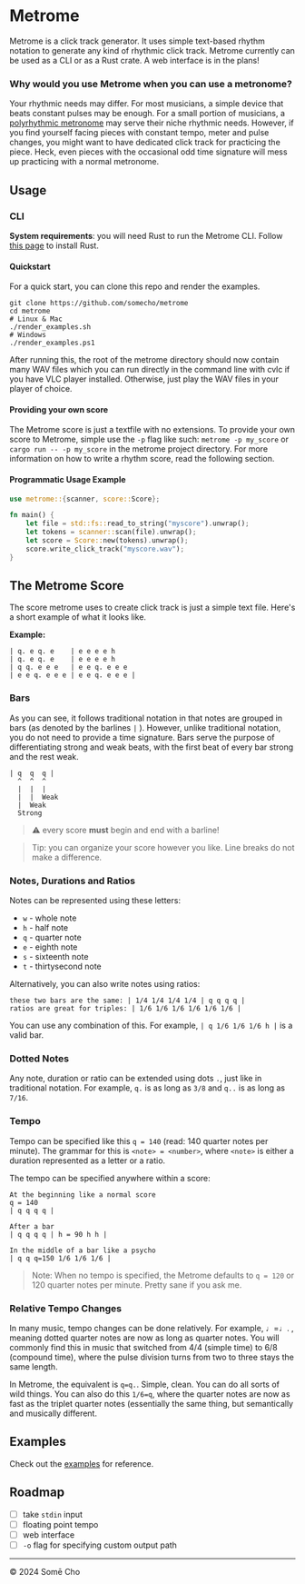 # Metrome

Metrome is a click track generator. It uses simple text-based rhythm notation to
generate any kind of rhythmic click track. Metrome currently can be used as a
CLI or as a Rust crate. A web interface is in the plans!

### Why would you use Metrome when you can use a metronome? 

Your rhythmic needs may differ. For most musicians, a simple device that beats
constant pulses may be enough. For a small portion of musicians, a
[polyrhythmic metronome](https://github.com/somecho/polymetro) may serve their
niche rhythmic needs. However, if you find yourself facing pieces with constant
tempo, meter and pulse changes, you might want to have dedicated click track
for practicing the piece. Heck, even pieces with the occasional odd time
signature will mess up practicing with a normal metronome.

## Usage
### CLI 
**System requirements**: you will need Rust to run the Metrome CLI. Follow [this
page](https://www.rust-lang.org/tools/install) to install Rust.

#### Quickstart
For a quick start, you can clone this repo and render the examples.

```
git clone https://github.com/somecho/metrome
cd metrome
# Linux & Mac
./render_examples.sh
# Windows
./render_examples.ps1
```

After running this, the root of the metrome directory should now contain many
WAV files which you can run directly in the command line with cvlc if you have
VLC player installed. Otherwise, just play the WAV files in your player of
choice.

#### Providing your own score
The Metrome score is just a textfile with no extensions. To provide your own
score to Metrome, simple use the `-p` flag like such: `metrome -p my_score` or
`cargo run -- -p my_score` in the metrome project directory. For more
information on how to write a rhythm score, read the following section.

#### Programmatic Usage Example
```rust
use metrome::{scanner, score::Score};

fn main() {
    let file = std::fs::read_to_string("myscore").unwrap();
    let tokens = scanner::scan(file).unwrap();
    let score = Score::new(tokens).unwrap();
    score.write_click_track("myscore.wav");
}
```

## The Metrome Score

The score metrome uses to create click track is just a simple text file. Here's
a short example of what it looks like.


**Example:**

```
| q. e q. e    | e e e e h 
| q. e q. e    | e e e e h 
| q q. e e e   | e e q. e e e
| e e q. e e e | e e q. e e e | 
```

### Bars

As you can see, it follows traditional notation in that notes are grouped in
bars (as denoted by the barlines `|` ). However, unlike traditional notation,
you do not need to provide a time signature. Bars serve the purpose of
differentiating strong and weak beats, with the first beat of every bar strong
and the rest weak.

```
| q  q  q |
  ^  ^  ^
  |  |  |
  |  |  Weak
  |  Weak
  Strong
```

> ⚠ every score **must** begin and end with a barline!

> Tip: you can organize your score however you like. Line breaks do not make a
> difference.

### Notes, Durations and Ratios

Notes can be represented using these letters:
- `w` - whole note
- `h` - half note
- `q` - quarter note
- `e` - eighth note
- `s` - sixteenth note
- `t` - thirtysecond note

Alternatively, you can also write notes using ratios:

```
these two bars are the same: | 1/4 1/4 1/4 1/4 | q q q q |
ratios are great for triples: | 1/6 1/6 1/6 1/6 1/6 1/6 | 
```

You can use any combination of this. For example, `| q 1/6 1/6 1/6 h |` is a
valid bar.

### Dotted Notes

Any note, duration or ratio can be extended using dots `.`, just like in
traditional notation. For example, `q.` is as long as `3/8` and `q..` is as
long as `7/16`.

### Tempo
Tempo can be specified like this `q = 140` (read: 140 quarter notes per
minute). The grammar for this is `<note> = <number>`, where `<note>` is either
a duration represented as a letter or a ratio.

The tempo can be specified anywhere within a score:
```
At the beginning like a normal score
q = 140
| q q q q |

After a bar 
| q q q q | h = 90 h h |

In the middle of a bar like a psycho
| q q q=150 1/6 1/6 1/6 |
```

> Note: When no tempo is specified, the Metrome defaults to `q = 120` or 120
> quarter notes per minute. Pretty sane if you ask me.

### Relative Tempo Changes
In many music, tempo changes can be done relatively. For example, ♩=♩. ,
meaning dotted quarter notes are now as long as quarter notes. You will
commonly find this in music that switched from 4/4 (simple time) to 6/8
(compound time), where the pulse division turns from two to three stays the
same length.

In Metrome, the equivalent is `q=q.`. Simple, clean. You can do all sorts of
wild things. You can also do this `1/6=q`, where the quarter notes are now as
fast as the triplet quarter notes (essentially the same thing, but semantically
and musically different.

## Examples

Check out the [examples](./examples/valid) for reference.

## Roadmap 
- [ ] take `stdin` input
- [ ] floating point tempo 
- [ ] web interface
- [ ] `-o` flag for specifying custom output path

---

© 2024 Somē Cho
